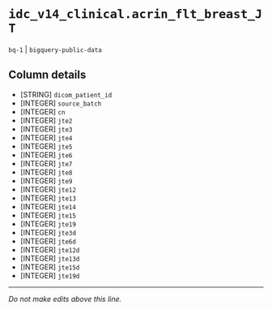 # `idc_v14_clinical.acrin_flt_breast_JT`
`bq-1` | `bigquery-public-data`

## Column details
* [STRING]    `dicom_patient_id`
* [INTEGER]   `source_batch`
* [INTEGER]   `cn`
* [INTEGER]   `jte2`
* [INTEGER]   `jte3`
* [INTEGER]   `jte4`
* [INTEGER]   `jte5`
* [INTEGER]   `jte6`
* [INTEGER]   `jte7`
* [INTEGER]   `jte8`
* [INTEGER]   `jte9`
* [INTEGER]   `jte12`
* [INTEGER]   `jte13`
* [INTEGER]   `jte14`
* [INTEGER]   `jte15`
* [INTEGER]   `jte19`
* [INTEGER]   `jte3d`
* [INTEGER]   `jte6d`
* [INTEGER]   `jte12d`
* [INTEGER]   `jte13d`
* [INTEGER]   `jte15d`
* [INTEGER]   `jte19d`

-------------------------------------------------------------------------------
*Do not make edits above this line.*

